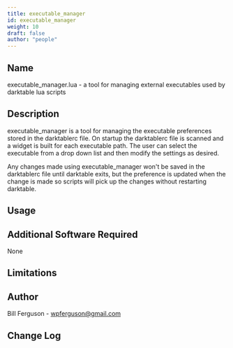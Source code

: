 ```yaml
---
title: executable_manager
id: executable_manager
weight: 10
draft: false
author: "people"
---
```


## Name

executable_manager.lua - a tool for managing external executables used by darktable lua scripts

## Description

executable_manager is a tool for managing the executable preferences stored in the darktablerc file.
On startup the darktablerc file is scanned and a widget is built for each executable path.  The user
can select the executable from a drop down list and then modify the settings as desired.

Any changes made using executable_manager won't be saved in the darktablerc file until darktable exits, but
the preference is updated when the change is made so scripts will pick up the changes without restarting
darktable.

## Usage



## Additional Software Required

None

## Limitations


## Author

Bill Ferguson - wpferguson@gmail.com

## Change Log
